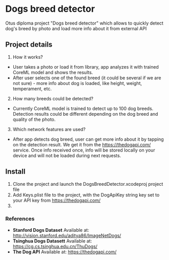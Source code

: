 # Dogs breed detector
Otus diploma project "Dogs breed detector" which allows to quickly detect dog's breed by photo and load more info about it from external API

## Project details

1. How it works?
- User takes a photo or load it from library, app analyzes it with trained CoreML model and shows the results. 
- After user selects one of the found breed (it could be several if we are not sure) - more info about dog is loaded, like height, weight, temperament, etc.
2. How many breeds could be detected?
- Currently CoreML model is trained to detect up to 100 dog breeds. Detection results could be different depending on the dog breed and quality of the photo.
3. Which network features are used?
- After app detects dog breed, user can get more info about it by tapping on the detection result.
We get it from the https://thedogapi.com/ service. 
Once info received once, info will be stored locally on your device and will not be loaded during next requests.

## Install
1. Clone the project and launch the DogsBreedDetector.xcodeproj project file
2. Add Keys.plist file to the project, with the DogApiKey string key set to your API key from https://thedogapi.com/
3. 

### References
- **Stanford Dogs Dataset** Available at: http://vision.stanford.edu/aditya86/ImageNetDogs/
- **Tsinghua Dogs Datasett** Available at: https://cg.cs.tsinghua.edu.cn/ThuDogs/
- **The Dog API** Available at: https://thedogapi.com/
